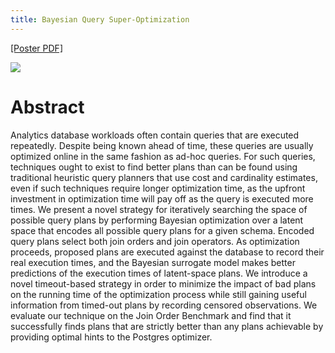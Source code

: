 ```yaml
---
title: Bayesian Query Super-Optimization
---
```


[[Poster PDF]](/posts/nedb_2024_poster.pdf)

<img src="/posts/nedb_2024_figure.svg" />

# Abstract

Analytics database workloads often contain queries that are executed repeatedly. Despite being known
ahead of time, these queries are usually optimized online in the same fashion as ad-hoc queries. For
such queries, techniques ought to exist to find better plans than can be found using traditional
heuristic query planners that use cost and cardinality estimates, even if such techniques require
longer optimization time, as the upfront investment in optimization time will pay off as the query
is executed more times. We present a novel strategy for iteratively searching the space of possible
query plans by performing Bayesian optimization over a latent space that encodes all possible query
plans for a given schema. Encoded query plans select both join orders and join operators. As
optimization proceeds, proposed plans are executed against the database to record their real
execution times, and the Bayesian surrogate model makes better predictions of the execution times of
latent-space plans. We introduce a novel timeout-based strategy in order to minimize the impact of
bad plans on the running time of the optimization process while still gaining useful information
from timed-out plans by recording censored observations. We evaluate our technique on the Join Order
Benchmark and find that it successfully finds plans that are strictly better than any plans
achievable by providing optimal hints to the Postgres optimizer.
